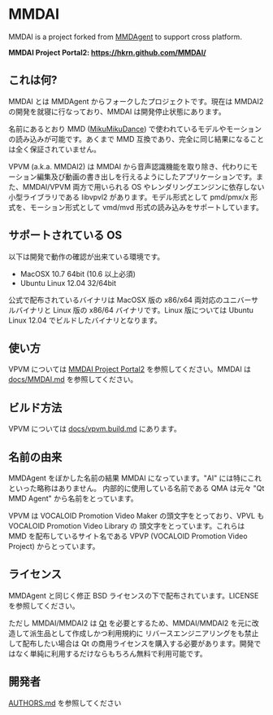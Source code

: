 MMDAI
=====

MMDAI is a project forked from [MMDAgent](http://www.mmdagent.jp "MMDAgent") to support cross platform.

**MMDAI Project Portal2: https://hkrn.github.com/MMDAI/**

## これは何?

MMDAI とは MMDAgent からフォークしたプロジェクトです。現在は MMDAI2 の開発を就寝に行なっており、MMDAI は開発停止状態にあります。

名前にあるとおり MMD ([MikuMikuDance](http://www.geocities.jp/higuchuu4/index.htm "MikuMikuDance")) で使われているモデルやモーションの読み込みが可能です。あくまで MMD 互換であり、完全に同じ結果になることは全く保証されていません。

VPVM (a.k.a. MMDAI2) は MMDAI から音声認識機能を取り除き、代わりにモーション編集及び動画の書き出しを行えるようにしたアプリケーションです。また、MMDAI/VPVM 両方で用いられる OS やレンダリングエンジンに依存しない小型ライブラリである libvpvl2 があります。モデル形式として pmd/pmx/x 形式を、モーション形式として vmd/mvd 形式の読み込みをサポートしています。

## サポートされている OS

以下は開発で動作の確認が出来ている環境です。

  - MacOSX 10.7 64bit (10.6 以上必須)
  - Ubuntu Linux 12.04 32/64bit

公式で配布されているバイナリは MacOSX 版の x86/x64 両対応のユニバーサルバイナリと Linux 版の x86/64 バイナリです。Linux 版については Ubuntu Linux 12.04 でビルドしたバイナリとなります。

## 使い方

VPVM については [MMDAI Project Portal2](http://hkrn.github.com/MMDAI/) を参照してください。MMDAI は [docs/MMDAI.md](docs/MMDAI.md "MMDAI.md") を参照してください。

## ビルド方法

VPVM については [docs/vpvm.build.md](docs/vpvm.build.md "vpvm.build.md") にあります。

## 名前の由来

MMDAgent をぼかした名前の結果 MMDAI になっています。"AI" には特にこれといった略称はありません。
内部的に使用している名前である QMA は元々 "Qt MMD Agent" から名前をとっています。

VPVM は VOCALOID Promotion Video Maker の頭文字をとっており、VPVL も VOCALOID Promotion Video Library の
頭文字をとっています。これらは MMD を配布しているサイト名である VPVP (VOCALOID Promotion Video Project)
からとっています。

## ライセンス

MMDAgent と同じく修正 BSD ライセンスの下で配布されています。LICENSE を参照してください。

ただし MMDAI/MMDAI2 は [Qt](http://qt.digia.com "Qt") を必要とするため、MMDAI/MMDAI2 を元に改造して派生品として作成しかつ利用規約に
リバースエンジニアリングをも禁止して配布したい場合は Qt の商用ライセンスを購入する必要があります。開発ではなく単純に利用するだけならもちろん無料で利用可能です。

## 開発者

[AUTHORS.md](AUTHORS.md "AUTHORS.md") を参照してください

